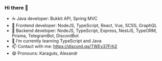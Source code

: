 ### Hi there 👋

- ☕ Java developer: Bukkit API, Spring MVC
- 📱 Frontend developer: NodeJS, TypeScript, React, Vue, SCSS, GraphQL
- 💾 Backend developer: NodeJS, TypeScript, Express, NestJS, TypeORM, Prisma, TelegramBot, DiscordBot
- 🌱 I’m currently learning TypeScript and Java
- 📫 Contact with me: https://discord.gg/TWEy37Frh2
- 😄 Pronouns: Karaguts, Alexandr

